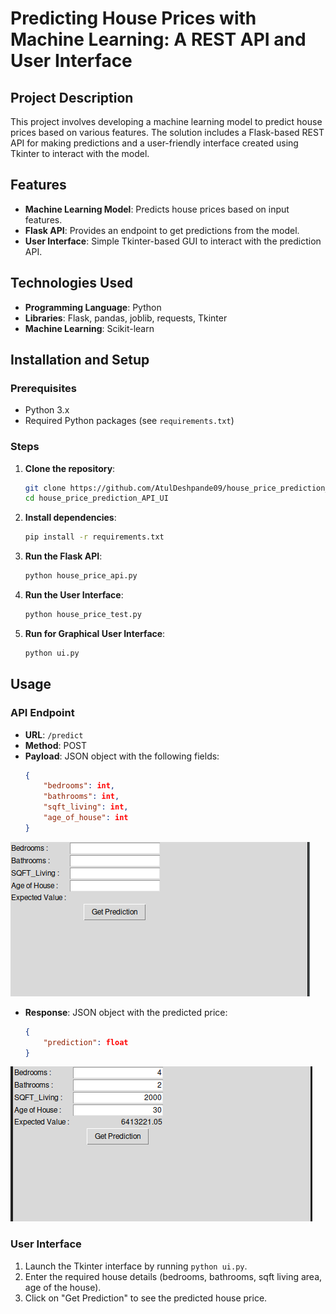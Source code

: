 # Predicting House Prices with Machine Learning: A REST API and User Interface

## Project Description
This project involves developing a machine learning model to predict house prices based on various features. The solution includes a Flask-based REST API for making predictions and a user-friendly interface created using Tkinter to interact with the model.

## Features
- **Machine Learning Model**: Predicts house prices based on input features.
- **Flask API**: Provides an endpoint to get predictions from the model.
- **User Interface**: Simple Tkinter-based GUI to interact with the prediction API.

## Technologies Used
- **Programming Language**: Python
- **Libraries**: Flask, pandas, joblib, requests, Tkinter
- **Machine Learning**: Scikit-learn

## Installation and Setup

### Prerequisites
- Python 3.x
- Required Python packages (see `requirements.txt`)

### Steps
1. **Clone the repository**:
    ```bash
    git clone https://github.com/AtulDeshpande09/house_price_prediction_API_UI.git
    cd house_price_prediction_API_UI
    ```

2. **Install dependencies**:
    ```bash
    pip install -r requirements.txt
    ```

3. **Run the Flask API**:
    ```bash
    python house_price_api.py
    ```

4. **Run the User Interface**:
    ```bash
    python house_price_test.py
    ```

5. **Run for Graphical User Interface**:
    ```bash
    python ui.py
    ```

## Usage

### API Endpoint
- **URL**: `/predict`
- **Method**: POST
- **Payload**: JSON object with the following fields:
    ```json
    {
        "bedrooms": int,
        "bathrooms": int,
        "sqft_living": int,
        "age_of_house": int
    }
    ```

![alt text](https://github.com/AtulDeshpande09/ML-DL-Algorithms/blob/main/Projects/House_Price_Prediction_API/Images/gui1.png)
- **Response**: JSON object with the predicted price:
    ```json
    {
        "prediction": float
    }
    ```
![alt text](https://github.com/AtulDeshpande09/ML-DL-Algorithms/blob/main/Projects/House_Price_Prediction_API/Images/gui2.png)

### User Interface
1. Launch the Tkinter interface by running `python ui.py`.
2. Enter the required house details (bedrooms, bathrooms, sqft living area, age of the house).
3. Click on "Get Prediction" to see the predicted house price.

